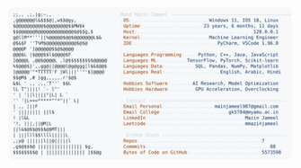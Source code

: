<picture>
  <source srcset="https://raw.githubusercontent.com/mmazinjameel/mmazinjameel/main/dark_mode.svg?v=1747426294" media="(prefers-color-scheme: dark)">
  <img src="https://raw.githubusercontent.com/mmazinjameel/mmazinjameel/main/light_mode.svg?v=1747426294">
</picture>
